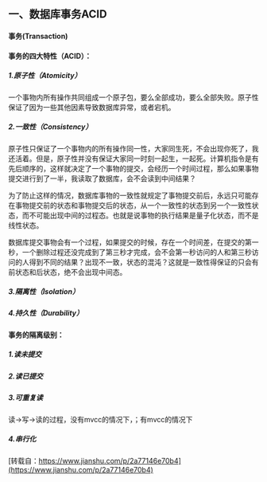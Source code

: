 ## 一、数据库事务ACID
#### 事务(Transaction)

#### 事务的四大特性（ACID）：
##### 1.原子性（Atomicity）
一个事物内所有操作共同组成一个原子包，要么全部成功，要么全部失败。原子性保证了因为一些其他因素导致数据库异常，或者宕机。
##### 2.一致性（Consistency）
原子性只保证了一个事物内的所有操作同一性，大家同生死，不会出现你死了，我还活着。但是，原子性并没有保证大家同一时刻一起生，一起死。计算机指令是有先后顺序的，这样就决定了一个事物的提交，会经历一个时间过程，那么如果事物提交进行到了一半，我读取了数据库，会不会读到中间结果？

为了防止这样的情况，数据库事物的一致性就规定了事物提交前后，永远只可能存在事物提交前的状态和事物提交后的状态，从一个一致性的状态到另一个一致性状态，而不可能出现中间的过程态。也就是说事物的执行结果是量子化状态，而不是线性状态。

数据库提交事物会有一个过程，如果提交的时候，存在一个时间差，在提交的第一秒，一个删除过程还没完成到了第三秒才完成，会不会第一秒访问的人和第三秒访问的人得到不同的结果？出现不一致，状态的混沌？这就是一致性得保证的只会有前状态和后状态，绝不会出现中间态。



##### 3.隔离性（Isolation）
##### 4.持久性（Durability）
#### 事务的隔离级别：
##### 1.读未提交
##### 2.读已提交
##### 3.可重复读
读->写->读的过程，没有mvcc的情况下，；有mvcc的情况下
##### 4.串行化



[转载自：https://www.jianshu.com/p/2a77146e70b4](https://www.jianshu.com/p/2a77146e70b4)
